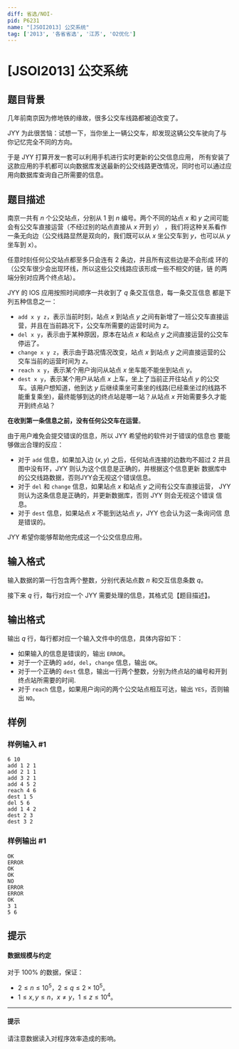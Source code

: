 ```yaml
---
diff: 省选/NOI-
pid: P6231
name: "[JSOI2013] 公交系统"
tag: ['2013', '各省省选', '江苏', 'O2优化']
---
```

# [JSOI2013] 公交系统
## 题目背景

几年前南京因为修地铁的缘故，很多公交车线路都被迫改变了。

JYY 为此很苦恼：试想一下，当你坐上一辆公交车，却发现这辆公交车驶向了与你记忆完全不同的方向。

于是 JYY 打算开发一套可以利用手机进行实时更新的公交信息应用， 所有安装了这款应用的手机都可以向数据库发送最新的公交线路更改情况，同时也可以通过应用向数据库查询自己所需要的信息。
## 题目描述

南京一共有 $n$ 个公交站点，分别从 $1$ 到 $n$ 编号。两个不同的站点 $x$ 和 $y$ 之间可能会有公交车直接运营（不经过别的站点直接从 $x$ 开到 $y$） ，我们将这种关系看作一条无向边（公交线路显然是双向的，我们既可以从 $x$ 坐公交车到 $y$，也可以从 $y$ 坐车到 $x$）。

任意时刻任何公交站点都至多只会连有 $2$ 条边，并且所有这些边是不会形成
环的（公交车很少会出现环线，所以这些公交线路应该形成一些不相交的链，链
的两端分别对应两个终点站）。

JYY 的 IOS 应用按照时间顺序一共收到了 $q$ 条交互信息，每一条交互信息
都是下列五种信息之一：

- `add x y z`，表示当前时刻，站点 $x$ 到站点 $y$ 之间有新增了一班公交车直接运营，并且在当前路况下，公交车所需要的运营时间为 $z$。
- `del x y`，表示由于某种原因，原本在站点 $x$ 和站点 $y$ 之间直接运营的公交车停运了。
- `change x y z`，表示由于路况情况改变，站点 $x$ 到站点 $y$ 之间直接运营的公交车当前的运营时间为 $z$。
- `reach x y`，表示某个用户询问从站点 $x$ 坐车能不能坐到站点 $y$。
- `dest x y`，表示某个用户从站点 $x$ 上车，坐上了当前正开往站点 $y$ 的公交车。该用户想知道，他到达 $y$ 后继续乘坐可乘坐的线路(已经乘坐过的线路不能重复乘坐)，最终能够到达的终点站是哪一站？从站点 $x$ 开始需要多久才能
开到终点站？

**在收到第一条信息之前，没有任何公交车在运营**。

由于用户难免会提交错误的信息，所以 JYY 希望他的软件对于错误的信息也
要能够做出合理的反应：

- 对于 `add` 信息，如果加入边 $(x,y)$ 之后，任何站点连接的边数均不超过 $2$ 并且图中没有环，JYY 则认为这个信息是正确的，并根据这个信息更新
数据库中的公交线路数据，否则JYY会无视这个错误信息。
- 对于 `del` 和 `change` 信息，如果站点 $x$ 和站点 $y$ 之间有公交车直接运营， JYY 则认为这条信息是正确的，并更新数据库，否则 JYY 则会无视这个错误
信息。
- 对于 `dest` 信息，如果站点 $x$ 不能到达站点 $y$，JYY 也会认为这一条询问信
息是错误的。

JYY 希望你能够帮助他完成这一个公交信息应用。
## 输入格式

输入数据的第一行包含两个整数，分别代表站点数 $n$ 和交互信息条数 $q$。

接下来 $q$ 行，每行对应一个 JYY 需要处理的信息，其格式见【题目描述】。

## 输出格式

输出 $q$ 行，每行都对应一个输入文件中的信息，具体内容如下：

- 如果输入的信息是错误的，输出 `ERROR`。
- 对于一个正确的 `add`，`del`，`change` 信息，输出 `OK`。
- 对于一个正确的 `dest` 信息，输出一行两个整数，分别为终点站的编号和开到终点站所需要的时间.
- 对于 `reach` 信息，如果用户询问的两个公交站点相互可达，输出 `YES`，否则输出 `NO`。
## 样例

### 样例输入 #1
```
6 10
add 1 2 1
add 2 1 1
add 3 2 1
add 4 5 2
reach 4 6
dest 1 5
del 5 6
add 1 4 2
dest 2 3
dest 3 2
```
### 样例输出 #1
```
OK
ERROR
OK
OK
NO
ERROR
ERROR
OK
3 1
5 6
```
## 提示

#### 数据规模与约定

对于 $100\%$ 的数据，保证：

- $2 \leq n \leq 10^5$，$2 \leq q \leq2×10^5$。
- $1 \leq x, y \leq n$，$x \neq y$，$1\leq z \leq10^4$。

---

#### 提示

请注意数据读入对程序效率造成的影响。
